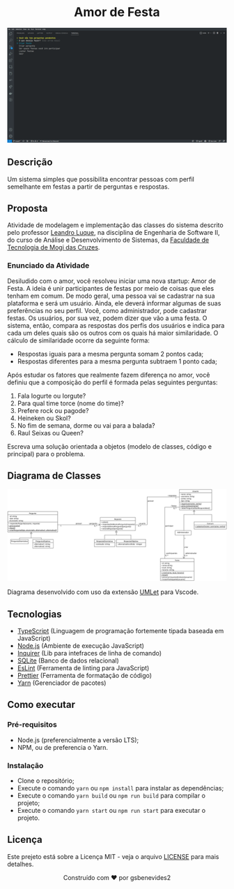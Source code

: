 <p align="center"><h1 align="center">Amor de Festa</h1></p>

<p align="center"><img src="https://raw.githubusercontent.com/gsbenevides2/amor-de-festa/main/.github/images/captura_de_tela.png"></p>

## Descrição

Um sistema simples que possibilita encontrar pessoas com perfil semelhante em festas a partir de perguntas e respostas.

## Proposta

Atividade de modelagem e implementação das classes do sistema descrito pelo professor [Leandro Luque](https://github.com/leluque), na disciplina de Engenharia de Software II, do curso de Análise e Desenvolvimento de Sistemas, da [Faculdade de Tecnologia de Mogi das Cruzes](https://fatecmogidascruzes.com.br).

### Enunciado da Atividade

Desiludido com o amor, você resolveu iniciar uma nova startup: Amor de Festa. A ideia é unir participantes de festas por meio de coisas que eles tenham em comum. De modo geral, uma pessoa vai se cadastrar na sua plataforma e será um usuário. Ainda, ele deverá informar algumas de suas preferências no seu perfil. Você, como administrador, pode cadastrar festas. Os usuários, por sua vez, podem dizer que vão a uma festa. O sistema, então, compara as respostas dos perfis dos usuários e indica para cada um deles quais são os outros com os quais há maior similaridade. O cálculo de similaridade ocorre da seguinte forma:

- Respostas iguais para a mesma pergunta somam 2 pontos cada;
- Respostas diferentes para a mesma pergunta subtraem 1 ponto cada;

Após estudar os fatores que realmente fazem diferença no amor, você definiu que a composição do perfil é formada pelas seguintes perguntas:

1. Fala Iogurte ou Iorgute?
2. Para qual time torce (nome do time)?
3. Prefere rock ou pagode?
4. Heineken ou Skol?
5. No fim de semana, dorme ou vai para a balada?
6. Raul Seixas ou Queen?

Escreva uma solução orientada a objetos (modelo de classes, código e principal) para o problema.

## Diagrama de Classes

<p align="center"><img src="https://raw.githubusercontent.com/gsbenevides2/amor-de-festa/master/.github/images/classes.png"></p>

Diagrama desenvolvido com uso da extensão [UMLet](<https://marketplace.visualstudio.com/items?itemName=TheUMLetTeam.umlet>)  para Vscode.

## Tecnologias

- [TypeScript](https://www.typescriptlang.org/) (Linguagem de programação fortemente tipada baseada em JavaScript)
- [Node.js](https://nodejs.org/en/) (Ambiente de execução JavaScript)
- [Inquirer](https://www.npmjs.com/package/inquirer) (Lib para intefraces de linha de comando)
- [SQLite](https://www.sqlite.org/index.html) (Banco de dados relacional)
- [EsLint](https://eslint.org/) (Ferramenta de linting para JavaScript)
- [Prettier](https://prettier.io/) (Ferramenta de formatação de código)
- [Yarn](https://yarnpkg.com/) (Gerenciador de pacotes)

## Como executar

### Pré-requisitos

- Node.js (preferencialmente a versão LTS);
- NPM, ou de preferencia o Yarn.

### Instalação

- Clone o repositório;
- Execute o comando `yarn` ou `npm install` para instalar as dependências;
- Execute o comando `yarn build` ou `npm run build` para compilar o projeto;
- Execute o comando `yarn start` ou `npm run start` para executar o projeto.

## Licença

Este prejeto está sobre a Licença MIT - veja o arquivo [LICENSE](
    https://github.com/gsbenevides2/faltas/blob/master/LICENSE) para mais detalhes.

<p align="center">Construído com ❤ por gsbenevides2</p>
